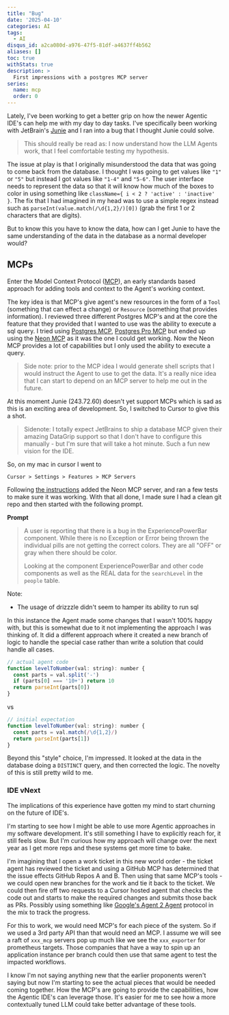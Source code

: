 ```yaml
---
title: "Bug"
date: '2025-04-10'
categories: AI
tags:
  - AI
disqus_id: a2ca080d-a976-47f5-81df-a4637ff4b562
aliases: []
toc: true
withStats: true
description: >
  First impressions with a postgres MCP server
series:
  name: mcp
  order: 0
---
```


Lately, I've been working to get a better grip on how the newer Agentic IDE's can help me with my day to day tasks. I've specifically been working with JetBrain's [Junie](https://www.jetbrains.com/junie/) and I ran into a bug that I thought Junie could solve.

> This should really be read as: I now understand how the LLM Agents work, that I feel comfortable testing my hypothesis.

The issue at play is that I originally misunderstood the data that was going to come back from the database. I thought I was going to get values like `"1"` or `"5"` but instead I got values like `"1-4"` and `"5-6"`. The user interface needs to represent the data so that it will know how much of the boxes to color in using something like `className={ i < 2 ? 'active' : 'inactive' }`. The fix that I had imagined in my head was to use a simple regex instead such as `parseInt(value.match(/\d{1,2}/)[0])` (grab the first 1 or 2 characters that are digits). 

But to know this you have to know the data, how can I get Junie to have the same understanding of the data in the database as a normal developer would?

## MCPs

 Enter the Model Context Protocol ([MCP](https://modelcontextprotocol.io/introduction)), an early standards based approach for adding tools and context to the Agent's working context.

The key idea is that MCP's give agent's new resources in the form of a `Tool` (something that can effect a change) or `Resource` (something that provides information). I reviewed three different Postgres MCP's and at the core the feature that they provided that I wanted to use was the ability to execute a sql query. I tried using [Postgres MCP](https://github.com/modelcontextprotocol/servers/tree/main/src/postgres), [Postgres Pro MCP](https://github.com/crystaldba/postgres-mcp) but ended up using the [Neon MCP](https://neon.tech/docs/ai/neon-mcp-server) as it was the one I could get working. Now the Neon MCP provides a lot of capabilities but I only used the ability to execute a query.

> Side note: prior to the MCP idea I would generate shell scripts that I would instruct the Agent to use to get the data. It's a really nice idea that I can start to depend on an MCP server to help me out in the future.

At this moment Junie (243.72.60) doesn't yet support MCPs which is sad as this is an exciting area of development. So, I switched to Cursor to give this a shot.

> Sidenote: I totally expect JetBrains to ship a database MCP given their amazing DataGrip support so that I don't have to configure this manually - but I'm sure that will take a hot minute. Such a fun new vision for the IDE.

So, on my mac in cursor I went to

```text
Cursor > Settings > Features > MCP Servers 
```

Following [the instructions](https://neon.tech/docs/ai/neon-mcp-server) added the Neon MCP server, and ran a few tests to make sure it was working. With that all done, I made sure I had a clean git repo and then started with the following prompt. 


**Prompt**

> A user is reporting that there is a bug in the ExperiencePowerBar component. While there is no Exception or Error being thrown the individual pills are not getting the correct colors. They are all "OFF" or gray when there should be color. 
>
> Looking at the component ExperiencePowerBar and other code components as well as the REAL data for the `searchLevel` in the `people` table.

Note:
- The usage of drizzzle didn't seem to hamper its ability to run sql

In this instance the Agent made some changes that I wasn't 100% happy with, but this is somewhat due to it not implementing the approach I was thinking of. It did a different approach where it created a new branch of logic to handle the special case rather than write a solution that could handle all cases. 

```javascript
// actual agent code
function levelToNumber(val: string): number {
  const parts = val.split('-')
  if (parts[0] === '10+') return 10
  return parseInt(parts[0])
}
```

vs 

```javascript
// initial expectation
function levelToNumber(val: string): number {
  const parts = val.match(/\d{1,2}/)
  return parseInt(parts[1])
}
```

Beyond this "style" choice, I'm impressed. It looked at the data in the database doing a `DISTINCT` query, and then corrected the logic. The novelty of this is still pretty wild to me.


### IDE vNext

The implications of this experience have gotten my mind to start churning on the future of IDE's.

I'm starting to see how I might be able to use more Agentic approaches in my software development. It's still something I have to explicitly reach for, it still feels slow. But I'm curious how my approach will change over the next year as I get more reps and these systems get more time to bake. 

I'm imagining that I open a work ticket in this new world order - the ticket agent has reviewed the ticket and using a GitHub MCP has determined that the issue effects GitHub Repos A and B. Then using that same MCP's tools - we could open new branches for the work and tie it back to the ticket. We could then fire off two requests to a Cursor hosted agent that checks the code out and starts to make the required changes and submits those back as PRs. Possibly using something like [Google's Agent 2 Agent](https://developers.googleblog.com/en/a2a-a-new-era-of-agent-interoperability/) protocol in the mix to track the progress.

For this to work, we would need MCP's for each piece of the system. So if we used a 3rd party API than that would need an MCP. I assume we will see a raft of `xxx_mcp` servers pop up much like we see the `xxx_exporter` for prometheus targets. Those companies that have a way to spin up an application instance per branch could then use that same agent to test the impacted workflows.

I know I'm not saying anything new that the earlier proponents weren't saying but now I'm starting to see the actual pieces that would be needed coming together. How the MCP's are going to provide the capabilities, how the Agentic IDE's can leverage those. It's easier for me to see how a more contextually tuned LLM could take better advantage of these tools.
